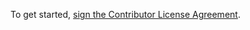 To get started, <a href="https://www.clahub.com/agreements/FreeUKGen/ProbateParsing">sign the Contributor License Agreement</a>.

